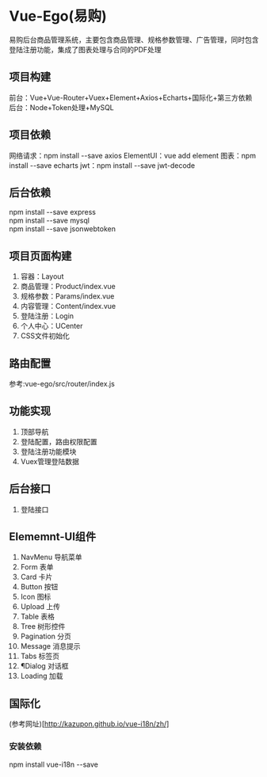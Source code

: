 # Vue-Ego(易购)
易购后台商品管理系统，主要包含商品管理、规格参数管理、广告管理，同时包含登陆注册功能，集成了图表处理与合同的PDF处理

## 项目构建
前台：Vue+Vue-Router+Vuex+Element+Axios+Echarts+国际化+第三方依赖
后台：Node+Token处理+MySQL

## 项目依赖
网络请求：npm install --save axios
ElementUI：vue add element
图表：npm install --save echarts
jwt：npm install --save jwt-decode

## 后台依赖
npm install --save express<br>
npm install --save mysql<br>
npm install --save jsonwebtoken<br>

## 项目页面构建
1. 容器：Layout
2. 商品管理：Product/index.vue
3. 规格参数：Params/index.vue
4. 内容管理：Content/index.vue
5. 登陆注册：Login
6. 个人中心：UCenter
7. CSS文件初始化

## 路由配置
参考:vue-ego/src/router/index.js

## 功能实现
1. 顶部导航
2. 登陆配置，路由权限配置
3. 登陆注册功能模块
4. Vuex管理登陆数据

## 后台接口
1. 登陆接口

## Elememnt-UI组件
1. NavMenu 导航菜单
2. Form 表单
3. Card 卡片
4. Button 按钮
5. Icon 图标
6. Upload 上传
7. Table 表格
8. Tree 树形控件
9. Pagination 分页
10. Message 消息提示
11. Tabs 标签页
12. ¶Dialog 对话框
13. Loading 加载

## 国际化
(参考网址)[http://kazupon.github.io/vue-i18n/zh/]
### 安装依赖
npm install vue-i18n --save

